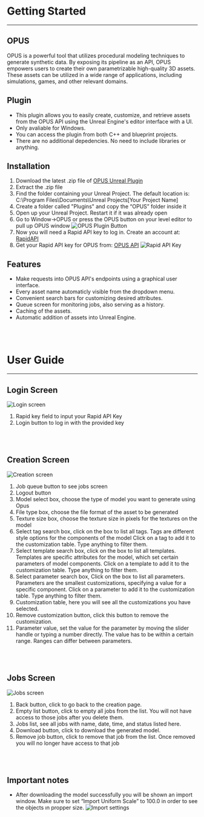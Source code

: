 # Getting Started

---

## OPUS

OPUS is a powerful tool that utilizes procedural modeling techniques to generate synthetic data. By exposing its pipeline as an API, OPUS empowers users to create their own parametrizable high-quality 3D assets. These assets can be utilized in a wide range of applications, including simulations, games, and other relevant domains.

## Plugin

* This plugin allows you to easily create, customize, and retrieve assets from the OPUS API using the Unreal Engine's editor interface with a UI.
* Only avaliable for Windows.
* You can access the plugin from both C++ and blueprint projects.
* There are no additional depedencies. No need to include libraries or anything.

## Installation

1. Download the latest .zip file of [OPUS Unreal Plugin](https://github.com/capoomgit/opus-ue5-plugin/releases)
2. Extract the .zip file
3. Find the folder containing your Unreal Project. The default location is:
    C:\Program Files\Documents\Unreal Projects\[Your Project Name]
4. Create a folder called "Plugins" and copy the “OPUS” folder inside it
5. Open up your Unreal Project. Restart it if it was already open
6. Go to Window->OPUS or press the OPUS button on your level editor to pull up OPUS window
![OPUS Plugin Button](/ReadmeAssets/UnrealPluginButton.png "OPUS plugin button")
7. Now you will need a Rapid API key to log in. Create an account at: [RapidAPI](https://rapidapi.com/)
8. Get your Rapid API key for OPUS from: [OPUS API](https://rapidapi.com/genel-gi78OM1rB/api/opus5)
![Rapid API Key](/ReadmeAssets/RapidAPIKey.png "Rapid API Key")


## Features

* Make requests into OPUS API's endpoints using a graphical user interface.
* Every asset name automaticly visible from the dropdown menu.
* Convenient search bars for customizing desired attributes.
* Queue screen for monitoring jobs, also serving as a history.
* Caching of the assets.
* Automatic addition of assets into Unreal Engine.

<br><br>

# User Guide

---

## Login Screen

![Login screen](/ReadmeAssets/UnrealLoginScreen.png "Login Screen")
1. Rapid key field to input your Rapid API Key
2. Login button to log in with the provided key

<br><br>

## Creation Screen

![Creation screen](/ReadmeAssets/UnrealCreationScreen.png "Creation Screen")

1. Job queue button to see jobs screen
2. Logout button
3. Model select box, choose the type of model you want to generate using Opus
4. File type box, choose the file format of the asset to be generated
5. Texture size box, choose the texture size in pixels for the textures on the model
6. Select tag search box, click on the box to list all tags. Tags are different style options for the components of the model Click on a tag to add it to the customization table. Type anything to filter them.
7. Select template search box, click on the box to list all templates. Templates are specific attributes for the model, which set certain parameters of model components. Click on a template to add it to the customization table. Type anything to filter them.
8. Select parameter search box, Click on the box to list all parameters. Parameters are the smallest customizations, specifying a value for a specific component. Click on a parameter to add it to the customization table. Type anything to filter them.
9. Customization table, here you will see all the customizations you have selected.
10. Remove customization button, click this button to remove the customization.
11. Parameter value, set the value for the parameter by moving the slider handle or typing a number directly. The value has to be within a certain range. Ranges can differ between parameters.

<br><br>

## Jobs Screen

![Jobs screen](/ReadmeAssets/UnrealJobsScreen.png "Jobs Screen")

1. Back button, click to go back to the creation page.
2. Empty list button, click to empty all jobs from the list. You will not have access to those jobs after you delete them.
3. Jobs list, see all jobs with name, date, time, and status listed here.
4. Download button, click to download the generated model.
5. Remove job button, click to remove that job from the list. Once removed you will no longer have access to that job

<br><br>

## Important notes
- After downloading the model successfully you will be shown an import window. Make sure to set “Import Uniform Scale” to 100.0 in order to see the objects ın propper size.
![Import settings](/ReadmeAssets/UnrealImportSettings.png "Import settings")
